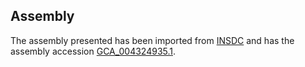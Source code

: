 
Assembly
--------

The assembly presented has been imported from 
[INSDC](http://www.insdc.org) and has the assembly accession
[GCA\_004324935.1](http://www.ebi.ac.uk/ena/data/view/GCA_004324935.1).

